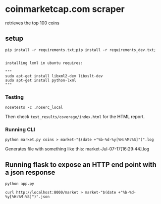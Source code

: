 coinmarketcap.com scraper
=========================
retrieves the top 100 coins

## setup

	pip install -r requirements.txt;pip install -r requirements_dev.txt;


	installing lxml in ubuntu requires:

	"""
	sudo apt-get install libxml2-dev libxslt-dev
	sudo apt-get install python-lxml
	"""

### Testing

```
nosetests -c .noserc_local
```

Then check `test_results/coverage/index.html` for the HTML report.


### Running CLI

```
python market.py coins > market-"$(date +"%b-%d-%y[%H:%M:%S]")".log
```

Generates file with something like this: market-Jul-07-17[16:29:44].log

## Running flask to expose an HTTP end point with a json response

```
python app.py

curl http://localhost:8000/market > market-"$(date +"%b-%d-%y[%H:%M:%S]")".json
```
